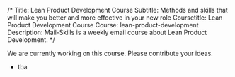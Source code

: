 /*
Title: Lean Product Development Course
Subtitle: Methods and skills that will make you better and more effective in your new role
Coursetitle: Lean Product Development Course
Course: lean-product-development
Description: Mail-Skills is a weekly email course about Lean Product Development.
*/

We are currently working on this course. Please contribute your ideas.

<split>

* tba
